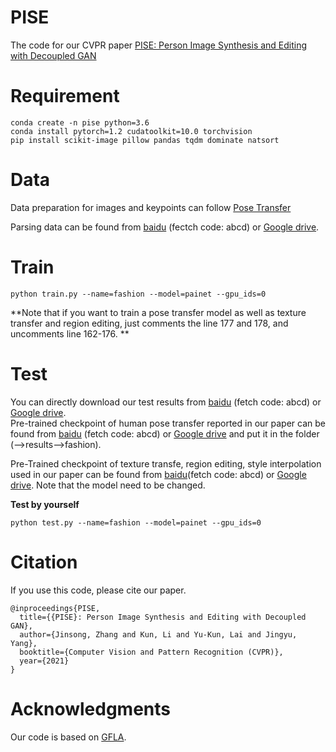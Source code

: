 # PISE

The code for our CVPR paper [PISE: Person Image Synthesis and Editing with Decoupled GAN](https://arxiv.org/abs/2103.04023)

# Requirement

```
conda create -n pise python=3.6
conda install pytorch=1.2 cudatoolkit=10.0 torchvision
pip install scikit-image pillow pandas tqdm dominate natsort 
```

# Data

Data preparation for images and keypoints can follow [Pose Transfer](https://github.com/tengteng95/Pose-Transfer)


Parsing data can be found from [baidu](https://pan.baidu.com/s/19boQPJnrq2wASSMqzl27NQ) (fectch code: abcd) or [Google drive](https://drive.google.com/file/d/1AcK4fuYOZw0i2Gi_X7kGdO3ffosIIUnj/view?usp=sharing).



# Train

```
python train.py --name=fashion --model=painet --gpu_ids=0
```
**Note that if you want to train a pose transfer model as well as texture transfer and region editing, just comments the line 177 and 178, and uncomments line 162-176. ** 


# Test

You can directly download our test results from [baidu](https://pan.baidu.com/s/16HiFP6hExXVSzbs9A_Bhbw) (fetch code: abcd) or [Google drive](https://drive.google.com/file/d/1u62gyQ46_qZGB6BlESpk0WLjcZ-NH8-F/view?usp=sharing). <br>
Pre-trained checkpoint of human pose transfer reported in our paper can be found from [baidu](https://pan.baidu.com/s/14v3LaCCGCHJUoqQ_wlyNpA) (fetch code: abcd) or [Google drive](https://drive.google.com/file/d/1gcdzahJ-pE-bSQfcnrW__iXIViH_y-FB/view?usp=sharing) and put it in the folder (-->results-->fashion). 

Pre-Trained checkpoint of texture transfe, region editing, style interpolation used in our paper can be found from [baidu](https://pan.baidu.com/s/1E025k57INvL0O8cdLi87og)(fetch code: abcd) or [Google drive](https://drive.google.com/file/d/1fMFBIkU1AEQaa3vbhba3oV0rU5YSr7GR/view?usp=sharing). Note that the model need to be changed.

**Test by yourself** <br>


```
python test.py --name=fashion --model=painet --gpu_ids=0 
```


# Citation

If you use this code, please cite our paper.

```
@inproceedings{PISE,
  title={{PISE}: Person Image Synthesis and Editing with Decoupled GAN},
  author={Jinsong, Zhang and Kun, Li and Yu-Kun, Lai and Jingyu, Yang},
  booktitle={Computer Vision and Pattern Recognition (CVPR)},
  year={2021}
}
```

# Acknowledgments

Our code is based on [GFLA](https://github.com/RenYurui/Global-Flow-Local-Attention).









